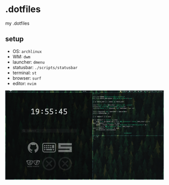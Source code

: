 # .dotfiles
my .dotfiles

## setup
* OS:         `archlinux`
* WM:         `dwm`
* launcher:   `dmenu`
* statusbar:  `./scripts/statusbar`
* terminal:   `st`
* browser:    `surf`
* editor:     `nvim`

![setup](/img/setup.png "setup")


